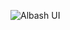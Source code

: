 ![Albash UI](https://github.com/afwerki/Albash/assets/50844661/f4b87bd9-32f8-4085-9c19-adaae79178b1)
